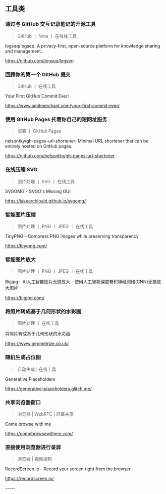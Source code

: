 ## 工具类

### 通过与 GitHub 交互记录笔记的开源工具

> GitHub 丨 Note 丨 在线线工具

<p>logseq/logseq: A privacy-first, open-source platform for knowledge sharing and management.</p><p><a href="https://github.com/logseq/logseq" target="_blank" title="logseq/logseq: A privacy-first, open-source platform for knowledge sharing and management.">https://github.com/logseq/logseq</a></p>

### 回顾你的第一个 GitHub 提交

> GitHub 丨 在线工具

<p>Your First GitHub Commit Ever!</p><p><a href="https://www.amitmerchant.com/your-first-commit-ever/" target="_blank" title="Your First GitHub Commit Ever!">https://www.amitmerchant.com/your-first-commit-ever/</a></p>

### 使用 GitHub Pages 托管你自己的短网址服务

> 部署 丨 GitHub Pages

<p>nelsontky/gh-pages-url-shortener: Minimal URL shortener that can be entirely hosted on GitHub pages.</p><p><a href="https://github.com/nelsontky/gh-pages-url-shortener" target="_blank" title="nelsontky/gh-pages-url-shortener: Minimal URL shortener that can be entirely hosted on GitHub pages.">https://github.com/nelsontky/gh-pages-url-shortener</a></p>

### 在线压缩 SVG

> 图片处理 丨 SVG 丨 在线工具

<p>SVGOMG - SVGO's Missing GUI</p><p><a href="https://jakearchibald.github.io/svgomg/" target="_blank" title="SVGOMG - SVGO's Missing GUI">https://jakearchibald.github.io/svgomg/</a></p>

### 智能图片压缩

> 图片处理 丨 PNG 丨 JPEG 丨 在线工具

<p>TinyPNG – Compress PNG images while preserving transparency</p><p><a href="https://tinypng.com/" target="_blank" title="TinyPNG – Compress PNG images while preserving transparency">https://tinypng.com/</a></p>

### 智能图片放大

> 图片处理 丨 PNG 丨 JPEG 丨 在线工具

<p>Bigjpg - AI人工智能图片无损放大 - 使用人工智能深度卷积神经网络(CNN)无损放大图片</p><p><a href="https://bigjpg.com/" target="_blank" title="Bigjpg - AI人工智能图片无损放大 - 使用人工智能深度卷积神经网络(CNN)无损放大图片">https://bigjpg.com/</a></p>

### 将照片转成基于几何形状的水彩画

> 图片处理 丨 在线工具

<p>将照片转成基于几何形状的水彩画</p><p><a href="https://www.geometrize.co.uk/" target="_blank" title="Geometrize - desktop app for geometrizing images into geometric primitives">https://www.geometrize.co.uk/</a></p>

### 随机生成占位图

> 自动生成 | 在线工具

<p>Generative Placeholders</p><p><a href="https://generative-placeholders.glitch.me/" target="_blank" title="Generative Placeholders">https://generative-placeholders.glitch.me/</a></p>

### 共享浏览器窗口

> 浏览器 | WebRTC | 屏幕共享

<p>Come browse with me</p><p><a href="https://comebrowsewithme.com/" target="_blank" title="Come browse with me">https://comebrowsewithme.com/</a></p>

### 直接使用浏览器进行录屏

> 浏览器 | 视频录制

<p>RecordScreen.io - Record your screen right from the browser</p><p><a href="https://recordscreen.io/" target="_blank" title="RecordScreen.io - Record your screen right from the browser">https://recordscreen.io/</a></p>
-----
